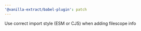 ```yaml
---
'@vanilla-extract/babel-plugin': patch
---
```


Use correct import style (ESM or CJS) when adding filescope info
